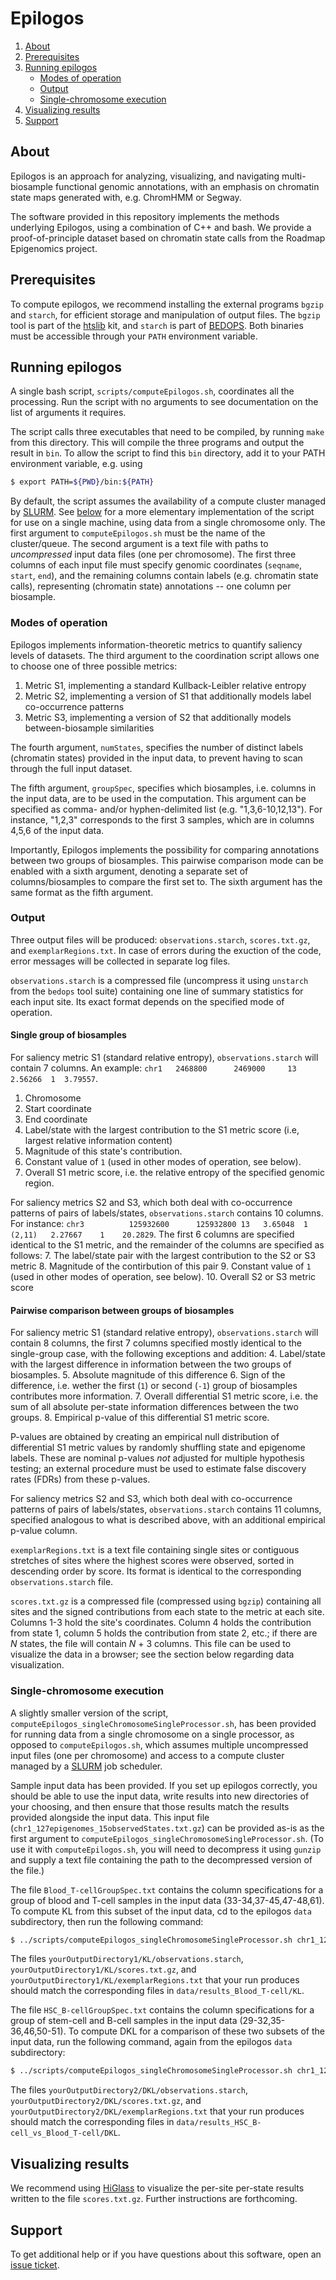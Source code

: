 # Epilogos

1. [About](#about)
2. [Prerequisites](#prerequisites)
3. [Running epilogos](#running-epilogos)
    * [Modes of operation](#modes-operation)
    * [Output](#output)
    * [Single-chromosome execution](#single-chromosome-execution)
4. [Visualizing results](#visualizing-results)
5. [Support](#support)

## About

Epilogos is an approach for analyzing, visualizing, and navigating multi-biosample functional genomic annotations, 
with an emphasis on chromatin state maps generated with, e.g. ChromHMM or Segway.

The software provided in this repository implements the methods underlying Epilogos, using a combination of C++ and bash.
We provide a proof-of-principle dataset based on chromatin state calls from the Roadmap Epigenomics project.

## Prerequisites

To compute epilogos, we recommend installing the external programs `bgzip` and `starch`, for efficient storage and manipulation of output files.
The `bgzip` tool is part of the [htslib](https://github.com/samtools/htslib) kit, 
and `starch` is part of [BEDOPS](https://github.com/bedops/bedops).
Both binaries must be accessible through your `PATH` environment variable.

## Running epilogos

A single bash script, `scripts/computeEpilogos.sh`, coordinates all the processing.
Run the script with no arguments to see documentation on the list of arguments it requires.

The script calls three executables that need to be compiled, by running `make` from this directory.
This will compile the three programs and output the result in `bin`.
To allow the script to find this `bin` directory, add it to your PATH environment variable, e.g. using
```bash
$ export PATH=${PWD}/bin:${PATH}
```

By default, the script assumes the availability of a compute cluster managed by [SLURM](https://slurm.schedmd.com/).
See [below](#single-chromosome-execution) for a more elementary implementation of the script for use on a single machine, using data from a single chromosome only.
The first argument to `computeEpilogos.sh` must be the name of the cluster/queue.
The second argument is a text file with paths to *uncompressed* input data files (one per chromosome).
The first three columns of each input file must specify genomic coordinates (`seqname`, `start`, `end`),
and the remaining columns contain labels (e.g. chromatin state calls), representing (chromatin state) annotations -- one column per biosample.

### Modes of operation

Epilogos implements information-theoretic metrics to quantify saliency levels of datasets.
The third argument to the coordination script allows one to choose one of three possible metrics:
1. Metric S1, implementing a standard Kullback-Leibler relative entropy 
2. Metric S2, implementing a version of S1 that additionally models label co-occurrence patterns
3. Metric S3, implementing a version of S2 that additionally models between-biosample similarities

The fourth argument, `numStates`, specifies the number of distinct labels (chromatin states) provided in the input data,
to prevent having to scan through the full input dataset.

The fifth argument, `groupSpec`, specifies which biosamples, i.e. columns in the input data, are to be used in the computation.
This argument can be specified as comma- and/or hyphen-delimited list (e.g. "1,3,6-10,12,13").
For instance, "1,2,3" corresponds to the first 3 samples, which are in columns 4,5,6 of the input data.

Importantly, Epilogos implements the possibility for comparing annotations between two groups of biosamples.
This pairwise comparison mode can be enabled with a sixth argument, denoting a separate set of columns/biosamples to compare the first set to.
The sixth argument has the same format as the fifth argument.

### Output

Three output files will be produced: `observations.starch`, `scores.txt.gz`, and `exemplarRegions.txt`.
In case of errors during the exuction of the code, error messages will be collected in separate log files.

`observations.starch` is a compressed file (uncompress it using `unstarch` from the `bedops` tool suite) containing one line of summary statistics for each input site.
Its exact format depends on the specified mode of operation.

#### Single group of biosamples

For saliency metric S1 (standard relative entropy), `observations.starch` will contain 7 columns.
An example: `chr1	2468800	     2469000	 13	    2.56266  1	3.79557`.
1. Chromosome
2. Start coordinate
3. End coordinate
4. Label/state with the largest contribution to the S1 metric score (i.e, largest relative information content)
5. Magnitude of this state's contribution.
6. Constant value of `1` (used in other modes of operation, see below).
7. Overall S1 metric score, i.e. the relative entropy of the specified genomic region.

For saliency metrics S2 and S3, which both deal with co-occurrence patterns of pairs of labels/states, `observations.starch` contains 10 columns.
For instance: `chr3		     125932600	    125932800 13   3.65048  1	    (2,11)	 2.27667	1    20.2829`.
The first 6 columns are specified identical to the S1 metric, and the remainder of the columns are specified as follows:
7. The label/state pair with the largest contribution to the S2 or S3 metric
8. Magnitude of the contirbution of this pair
9. Constant value of `1` (used in other modes of operation, see below).
10. Overall S2 or S3 metric score

#### Pairwise comparison between groups of biosamples

For saliency metric S1 (standard relative entropy), `observations.starch` will contain 8 columns, 
the first 7 columns specified mostly identical to the single-group case, with the following exceptions and addition:
4. Label/state with the largest difference in information between the two groups of biosamples.
5. Absolute magnitude of this difference
6. Sign of the difference, i.e. wether the first (`1`) or second (`-1`) group of biosamples contributes more information.
7. Overall differential S1 metric score, i.e. the sum of all absolute per-state information differences between the two groups.
8. Empirical p-value of this differential S1 metric score.

P-values are obtained by creating an empirical null distribution of differential S1 metric values by randomly shuffling state and epigenome labels.
These are nominal p-values *not* adjusted for multiple hypothesis testing; an external procedure must be used to estimate false discovery rates (FDRs) from these p-values.

For saliency metrics S2 and S3, which both deal with co-occurrence patterns of pairs of labels/states, `observations.starch` contains 11 columns, 
specified analogous to what is described above, with an additional empirical p-value column.

<!--
For instance: `chr3		     125932600	    125932800 13   3.65048  1	    (2,11)	 2.27667	-1    20.2829	 6.58696e-08`.

the appearance of -1 in column 9 means that for state pair (2,11), the contribution from *B* increased DKL\*\* while *A* decreased it, with a next contribution of 2.27667 (column 8) from state pair (2,11).
In this case, it was estimated that p < 6.58697e-08 for observing a DKL\*\* score of 20.2829 or higher due to random chance alone.
	-->

`exemplarRegions.txt` is a text file containing single sites or contiguous stretches of sites where the highest scores were observed, sorted in descending order by score.
Its format is identical to the corresponding `observations.starch` file.

`scores.txt.gz` is a compressed file (compressed using `bgzip`) containing all sites and the signed contributions from each state to the metric at each site.
Columns 1-3 hold the site's coordinates.
Column 4 holds the contribution from state 1, column 5 holds the contribution from state 2, etc.; if there are *N* states, the file will contain *N* + 3 columns.
This file can be used to visualize the data in a browser; see the section below regarding data visualization.

### Single-chromosome execution

A slightly smaller version of the script, `computeEpilogos_singleChromosomeSingleProcessor.sh`, has been provided for running data from a single chromosome on a single processor, as opposed to `computeEpilogos.sh`, which assumes multiple uncompressed input files (one per chromosome) and access to a compute cluster managed by a [SLURM](https://slurm.schedmd.com/) job scheduler.

Sample input data has been provided.
If you set up epilogos correctly, you should be able to use the input data, write results into new directories of your choosing, and then ensure that those results match the results provided alongside the input data.
This input file (`chr1_127epigenomes_15observedStates.txt.gz`) can be provided as-is as the first argument to `computeEpilogos_singleChromosomeSingleProcessor.sh`.
(To use it with `computeEpilogos.sh`, you will need to decompress it using `gunzip` and supply a text file containing the path to the decompressed version of the file.)

The file `Blood_T-cellGroupSpec.txt` contains the column specifications for a group of blood and T-cell samples in the input data (33-34,37-45,47-48,61).
To compute KL from this subset of the input data, cd to the epilogos `data` subdirectory, then run the following command:

```bash
$ ../scripts/computeEpilogos_singleChromosomeSingleProcessor.sh chr1_127epigenomes_15observedStates.txt.gz 0 15 yourOutputDirectory1/KL "33-34,37-45,47-48,61"
```

The files `yourOutputDirectory1/KL/observations.starch`, `yourOutputDirectory1/KL/scores.txt.gz`, and `yourOutputDirectory1/KL/exemplarRegions.txt` that your run produces should match the corresponding files in `data/results_Blood_T-cell/KL`.

The file `HSC_B-cellGroupSpec.txt` contains the column specifications for a group of stem-cell and B-cell samples in the input data (29-32,35-36,46,50-51).
To compute DKL for a comparison of these two subsets of the input data, run the following command, again from the epilogos `data` subdirectory:

```bash
$ ../scripts/computeEpilogos_singleChromosomeSingleProcessor.sh chr1_127epigenomes_15observedStates.txt 0 15 yourOutputDirectory2/DKL "29-32,35-36,46,50-51" "33-34,37-45,47-48,61"
```

The files `yourOutputDirectory2/DKL/observations.starch`, `yourOutputDirectory2/DKL/scores.txt.gz`, and `yourOutputDirectory2/DKL/exemplarRegions.txt` that your run produces should match the corresponding files in `data/results_HSC_B-cell_vs_Blood_T-cell/DKL`.

## Visualizing results

We recommend using [HiGlass](https://higlass.io) to visualize the per-site per-state results written to the file `scores.txt.gz`.
Further instructions are forthcoming.

## Support

To get additional help or if you have questions about this software, open an [issue ticket](https://github.com/Altius/epilogos/issues).
